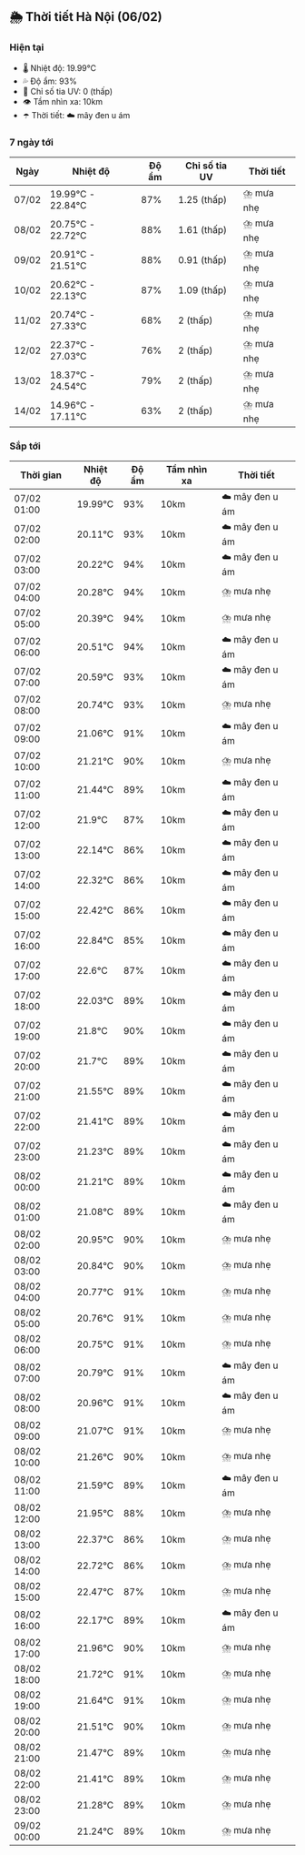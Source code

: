 ## 🌦️ Thời tiết Hà Nội (06/02)

### Hiện tại

- 🌡️ Nhiệt độ: 19.99℃
- 💦 Độ ẩm: 93%
- 🌟 Chỉ số tia UV: 0 (thấp)
- 👁️ Tầm nhìn xa: 10km
- ☂️ Thời tiết: ☁️ mây đen u ám

### 7 ngày tới

| Ngày | Nhiệt độ | Độ ẩm | Chỉ số tia UV | Thời tiết |
| --- | --- | --- | --- | --- |
| 07/02 | 19.99℃ - 22.84℃ | 87% | 1.25 (thấp) | ⛈️ mưa nhẹ |
| 08/02 | 20.75℃ - 22.72℃ | 88% | 1.61 (thấp) | ⛈️ mưa nhẹ |
| 09/02 | 20.91℃ - 21.51℃ | 88% | 0.91 (thấp) | ⛈️ mưa nhẹ |
| 10/02 | 20.62℃ - 22.13℃ | 87% | 1.09 (thấp) | ⛈️ mưa nhẹ |
| 11/02 | 20.74℃ - 27.33℃ | 68% | 2 (thấp) | ⛈️ mưa nhẹ |
| 12/02 | 22.37℃ - 27.03℃ | 76% | 2 (thấp) | ⛈️ mưa nhẹ |
| 13/02 | 18.37℃ - 24.54℃ | 79% | 2 (thấp) | ⛈️ mưa nhẹ |
| 14/02 | 14.96℃ - 17.11℃ | 63% | 2 (thấp) | ⛈️ mưa nhẹ |

### Sắp tới

| Thời gian | Nhiệt độ | Độ ẩm | Tầm nhìn xa | Thời tiết |
| --- | --- | --- | --- | --- |
| 07/02 01:00 | 19.99℃ | 93% | 10km | ☁️ mây đen u ám |
| 07/02 02:00 | 20.11℃ | 93% | 10km | ☁️ mây đen u ám |
| 07/02 03:00 | 20.22℃ | 94% | 10km | ☁️ mây đen u ám |
| 07/02 04:00 | 20.28℃ | 94% | 10km | ⛈️ mưa nhẹ |
| 07/02 05:00 | 20.39℃ | 94% | 10km | ⛈️ mưa nhẹ |
| 07/02 06:00 | 20.51℃ | 94% | 10km | ☁️ mây đen u ám |
| 07/02 07:00 | 20.59℃ | 93% | 10km | ☁️ mây đen u ám |
| 07/02 08:00 | 20.74℃ | 93% | 10km | ⛈️ mưa nhẹ |
| 07/02 09:00 | 21.06℃ | 91% | 10km | ☁️ mây đen u ám |
| 07/02 10:00 | 21.21℃ | 90% | 10km | ⛈️ mưa nhẹ |
| 07/02 11:00 | 21.44℃ | 89% | 10km | ☁️ mây đen u ám |
| 07/02 12:00 | 21.9℃ | 87% | 10km | ☁️ mây đen u ám |
| 07/02 13:00 | 22.14℃ | 86% | 10km | ☁️ mây đen u ám |
| 07/02 14:00 | 22.32℃ | 86% | 10km | ☁️ mây đen u ám |
| 07/02 15:00 | 22.42℃ | 86% | 10km | ☁️ mây đen u ám |
| 07/02 16:00 | 22.84℃ | 85% | 10km | ☁️ mây đen u ám |
| 07/02 17:00 | 22.6℃ | 87% | 10km | ☁️ mây đen u ám |
| 07/02 18:00 | 22.03℃ | 89% | 10km | ☁️ mây đen u ám |
| 07/02 19:00 | 21.8℃ | 90% | 10km | ☁️ mây đen u ám |
| 07/02 20:00 | 21.7℃ | 89% | 10km | ☁️ mây đen u ám |
| 07/02 21:00 | 21.55℃ | 89% | 10km | ☁️ mây đen u ám |
| 07/02 22:00 | 21.41℃ | 89% | 10km | ☁️ mây đen u ám |
| 07/02 23:00 | 21.23℃ | 89% | 10km | ☁️ mây đen u ám |
| 08/02 00:00 | 21.21℃ | 89% | 10km | ☁️ mây đen u ám |
| 08/02 01:00 | 21.08℃ | 89% | 10km | ☁️ mây đen u ám |
| 08/02 02:00 | 20.95℃ | 90% | 10km | ⛈️ mưa nhẹ |
| 08/02 03:00 | 20.84℃ | 90% | 10km | ⛈️ mưa nhẹ |
| 08/02 04:00 | 20.77℃ | 91% | 10km | ⛈️ mưa nhẹ |
| 08/02 05:00 | 20.76℃ | 91% | 10km | ⛈️ mưa nhẹ |
| 08/02 06:00 | 20.75℃ | 91% | 10km | ⛈️ mưa nhẹ |
| 08/02 07:00 | 20.79℃ | 91% | 10km | ☁️ mây đen u ám |
| 08/02 08:00 | 20.96℃ | 91% | 10km | ☁️ mây đen u ám |
| 08/02 09:00 | 21.07℃ | 91% | 10km | ⛈️ mưa nhẹ |
| 08/02 10:00 | 21.26℃ | 90% | 10km | ⛈️ mưa nhẹ |
| 08/02 11:00 | 21.59℃ | 89% | 10km | ☁️ mây đen u ám |
| 08/02 12:00 | 21.95℃ | 88% | 10km | ⛈️ mưa nhẹ |
| 08/02 13:00 | 22.37℃ | 86% | 10km | ⛈️ mưa nhẹ |
| 08/02 14:00 | 22.72℃ | 86% | 10km | ⛈️ mưa nhẹ |
| 08/02 15:00 | 22.47℃ | 87% | 10km | ⛈️ mưa nhẹ |
| 08/02 16:00 | 22.17℃ | 89% | 10km | ☁️ mây đen u ám |
| 08/02 17:00 | 21.96℃ | 90% | 10km | ⛈️ mưa nhẹ |
| 08/02 18:00 | 21.72℃ | 91% | 10km | ⛈️ mưa nhẹ |
| 08/02 19:00 | 21.64℃ | 91% | 10km | ⛈️ mưa nhẹ |
| 08/02 20:00 | 21.51℃ | 90% | 10km | ⛈️ mưa nhẹ |
| 08/02 21:00 | 21.47℃ | 89% | 10km | ⛈️ mưa nhẹ |
| 08/02 22:00 | 21.41℃ | 89% | 10km | ⛈️ mưa nhẹ |
| 08/02 23:00 | 21.28℃ | 89% | 10km | ⛈️ mưa nhẹ |
| 09/02 00:00 | 21.24℃ | 89% | 10km | ⛈️ mưa nhẹ |
